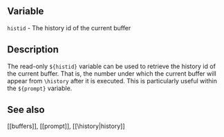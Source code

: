 ## Variable

  `histid` - The history id of the current buffer

## Description

  The read-only `${histid}` variable can be used to retrieve the history
  id of the current buffer.  That is, the number under which the current
  buffer will appear from `\history` after it is executed. This is particularly
  useful within the `${prompt}` variable. 
   
## See also

  [[buffers]], [[prompt]], [[\history|history]]
